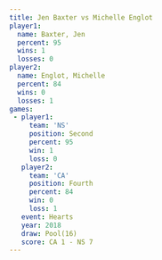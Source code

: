 ```yaml
---
title: Jen Baxter vs Michelle Englot
player1:                
  name: Baxter, Jen     
  percent: 95           
  wins: 1               
  losses: 0             
player2:                
  name: Englot, Michelle
  percent: 84           
  wins: 0               
  losses: 1             
games:
 - player1:          
     team: 'NS'      
     position: Second
     percent: 95     
     win: 1          
     loss: 0         
   player2:          
     team: 'CA'      
     position: Fourth
     percent: 84     
     win: 0          
     loss: 1         
   event: Hearts     
   year: 2018        
   draw: Pool(16)    
   score: CA 1 - NS 7
---
```

